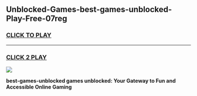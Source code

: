 
## Unblocked-Games-best-games-unblocked-Play-Free-07reg
<h3>
<a href="https://premium76.site?title=best-games-unblocked&ref=17A">CLICK TO PLAY</a></h3>
<hr>

<h3>
<a href="https://premium76.site?title=best-games-unblocked&ref=17A">CLICK 2 PLAY</a>
  
</h3>

<a href="https://premium76.site?title=best-games-unblocked&ref=17A"><img src="https://clearcache.store/games.png"></a>


**best-games-unblocked games unblocked: Your Gateway to Fun and Accessible Online Gaming**
